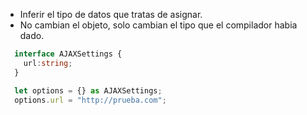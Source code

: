 - Inferir el tipo de datos que tratas de asignar.
- No cambian el objeto, solo cambian el tipo que el compilador habia dado.

``` typescript
  interface AJAXSettings {
    url:string;
  }

  let options = {} as AJAXSettings;
  options.url = "http://prueba.com";
```

